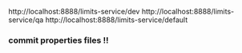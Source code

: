 http://localhost:8888/limits-service/dev
http://localhost:8888/limits-service/qa
http://localhost:8888/limits-service/default

### commit properties files !!